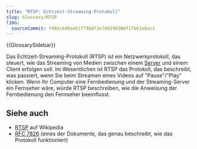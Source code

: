 ```yaml
---
title: "RTSP: Echtzeit-Streaming-Protokoll"
slug: Glossary/RTSP
l10n:
  sourceCommit: f401c6d8aeb1f79b072e7e8296386f17b61e8ac1
---
```


{{GlossarySidebar}}

Das Echtzeit-Streaming-Protokoll (RTSP) ist ein Netzwerkprotokoll, das steuert, wie das Streaming von Medien zwischen einem [Server](/de/docs/Glossary/server) und einem Client erfolgen soll. Im Wesentlichen ist RTSP das Protokoll, das beschreibt, was passiert, wenn Sie beim Streamen eines Videos auf "Pause"/"Play" klicken. Wenn Ihr Computer eine Fernbedienung und der Streaming-Server ein Fernseher wäre, würde RTSP beschreiben, wie die Anweisung der Fernbedienung den Fernseher beeinflusst.

## Siehe auch

- [RTSP](https://en.wikipedia.org/wiki/Real_Time_Streaming_Protocol) auf Wikipedia
- [RFC 7826](https://datatracker.ietf.org/doc/html/rfc7826) (eines der Dokumente, das genau beschreibt, wie das Protokoll funktioniert)
